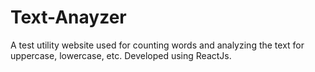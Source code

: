 # Text-Anayzer
A test utility website used for counting words and analyzing the text for uppercase, lowercase, etc. Developed using ReactJs.
